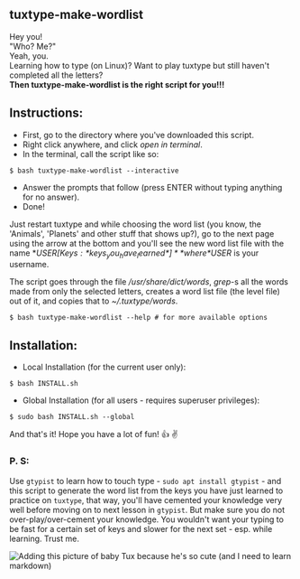 ## tuxtype-make-wordlist
Hey you!  
"Who? Me?"  
Yeah, you.  
Learning how to type (on Linux)? Want to play tuxtype but still haven't completed all the letters?  
**Then tuxtype-make-wordlist is the right script for you!!!**

## Instructions:
* First, go to the directory where you've downloaded this script.
* Right click anywhere, and click *open in terminal*.
* In the terminal, call the script like so:
```shellscript
$ bash tuxtype-make-wordlist --interactive
```
* Answer the prompts that follow (press ENTER without typing anything for no answer).
* Done!

Just restart tuxtype and while choosing the word list (you know, the 'Animals', 'Planets' and other
stuff that shows up?), go to the next page using the arrow at the bottom and you'll see the new
word list file with the name **$USER [Keys: *keys_you_have_learned*]** where *$USER* is your username.

The script goes through the file
*/usr/share/dict/words*, *grep*-s all the words made from only the selected letters, creates a
word list file (the level file) out of it, and copies that to *~/.tuxtype/words*.

```$ bash tuxtype-make-wordlist --help # for more available options```

## Installation:
* Local Installation (for the current user only):
```shellscript
$ bash INSTALL.sh
```
* Global Installation (for all users - requires superuser privileges):
```shellscript
$ sudo bash INSTALL.sh --global
```

And that's it!
Hope you have a lot of fun! :+1: :v:

### P. S:
Use ``gtypist`` to learn how to touch type - ```sudo apt install gtypist``` - and this script to generate the word list from the keys you have just learned to practice on ```tuxtype```, that way, you'll have cemented your knowledge very well before moving on to next lesson in ```gtypist```. But make sure you do not over-play/over-cement your knowledge. You wouldn't want your typing to be fast for a certain set of keys and slower for the next set - esp. while learning. Trust me.

![Adding this picture of baby Tux because he's so cute (and I need to learn markdown)](https://www.gnu.org/graphics/babies/BabyTuxAlpha.png)
